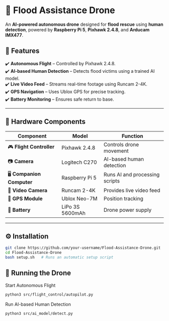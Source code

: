 # 🚁 Flood Assistance Drone  
An **AI-powered autonomous drone** designed for **flood rescue** using **human detection**, powered by **Raspberry Pi 5**, **Pixhawk 2.4.8**, and **Arducam IMX477**.

## 🌟 Features
✔️ **Autonomous Flight** – Controlled by Pixhawk 2.4.8.  
✔️ **AI-based Human Detection** – Detects flood victims using a trained AI model.  
✔️ **Live Video Feed** – Streams real-time footage using Runcam 2-4K.  
✔️ **GPS Navigation** – Uses Ublox GPS for precise tracking.  
✔️ **Battery Monitoring** – Ensures safe return to base.  

---

## 🔧 Hardware Components

| Component         | Model                  | Function |
|------------------|----------------------|----------|
| 🎮 **Flight Controller** | Pixhawk 2.4.8         | Controls drone movement |
| 📷 **Camera**           | Logitech C270       | AI-based human detection |
| 🖥 **Companion Computer** | Raspberry Pi 5      | Runs AI and processing scripts |
| 🎥 **Video Camera**     | Runcam 2-4K           | Provides live video feed |
| 📡 **GPS Module**       | Ublox Neo-7M          | Position tracking |
| 🔋 **Battery**         | LiPo 3S 5600mAh       | Drone power supply |

---

## ⚙️ Installation 

```bash
git clone https://github.com/your-username/Flood-Assistance-Drone.git
cd Flood-Assistance-Drone
bash setup.sh   # Runs an automatic setup script
```

## 🚀 Running the Drone

Start Autonomous Flight
```bash
python3 src/flight_control/autopilot.py
```
Run AI-based Human Detection
```bash
python3 src/ai_model/detect.py
```
